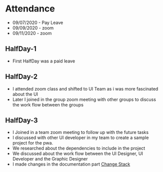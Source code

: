 # Attendance
* 09/07/2020 - Pay Leave
* 09/09/2020 - zoom
* 09/11/2020 - zoom

## HalfDay-1 
* First HalfDay was a paid leave

## HalfDay-2
* I attended zoom class and shifted to UI Team as i was more fascinated about the UI
* Later I joined in the group zoom meeting with other groups to discuss the work flow between the groups


## HalfDay-3
* I Joined in a team zoom meeting to follow up with the future tasks
* I discussed with other UI developer in my team to create a sample project for the pwa.
* We researched about the dependencies to include in the project
* We discussed about the work flow between the UI Designer, UI Developer and the Graphic Designer
* I made changes in the documentation part [Change Stack](https://github.com/sumana-reddy/GDP-UI-Design-team/commit/3d1f494519a0a4939414fe81ece80b63b50257c2)
